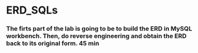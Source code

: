 # ERD_SQLs
### The firts part of the lab is going to be to build the ERD in MySQL workbench. Then, do reverse engineering and obtain the ERD back to its original form. 45 min
